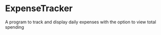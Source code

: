 # ExpenseTracker
A program to track and display daily expenses with the option to view total spending
